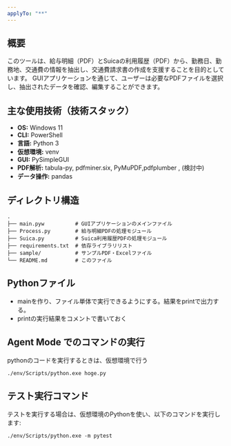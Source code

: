 ```yaml
---
applyTo: "**"
---
```


## 概要
このツールは、給与明細（PDF）とSuicaの利用履歴（PDF）から、勤務日、勤務地、交通費の情報を抽出し、交通費請求書の作成を支援することを目的としています。
GUIアプリケーションを通じて、ユーザーは必要なPDFファイルを選択し、抽出されたデータを確認、編集することができます。

## 主な使用技術（技術スタック）

- **OS:** Windows 11
- **CLI:** PowerShell
- **言語:** Python 3
- **仮想環境:** venv
- **GUI:** PySimpleGUI
- **PDF解析:** tabula-py, pdfminer.six, PyMuPDF,pdfplumber , (検討中)
- **データ操作:** pandas

## ディレクトリ構造

```
.
├── main.pyw          # GUIアプリケーションのメインファイル
├── Process.py        # 給与明細PDFの処理モジュール
├── Suica.py          # Suica利用履歴PDFの処理モジュール
├── requirements.txt  # 依存ライブラリリスト
├── sample/           # サンプルPDF・Excelファイル
└── README.md         # このファイル
```

## Pythonファイル
- mainを作り、ファイル単体で実行できるようにする。結果をprintで出力する。
- printの実行結果をコメントで書いておく

## Agent Mode でのコマンドの実行
pythonのコードを実行するときは、仮想環境で行う

```
./env/Scripts/python.exe hoge.py
```

## テスト実行コマンド
テストを実行する場合は、仮想環境のPythonを使い、以下のコマンドを実行します:

```
./env/Scripts/python.exe -m pytest
```